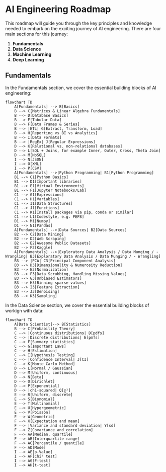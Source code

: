 # AI Engineering Roadmap

This roadmap will guide you through the key principles and knowledge needed to embark on the exciting journey of AI engineering.
There are four main sections for this journey:

1. **Fundamentals**
2. **Data Science**
3. **Machine Learning**
4. **Deep Learning**

## Fundamentals

In the Fundamentals section, we cover the essential building blocks of AI engineering:

```mermaid
flowchart TD
    A[Fundamentals] --> B[Basics]
    B --> C[Matrices & Linear Algebra Fundamentals]
    B --> D[Database Basics]
    B --> E[Tabular Data]
    B --> F[Data Frames & Series]
    B --> |ETL| G[Extract, Transform, Load]
    B --> H[Reporting vs BI vs Analytics]
    B --> I[Data Formats]
    B --> |RegEx| J[Regular Expressions]
    D --> K[Relational vs. non-relational databases]
    D --> L[SQL + Joins, for example Inner, Outer, Cross, Theta Join]
    D --> M[NoSQL]
    I --> N[JSON]
    I --> O[XML]
    I --> P[CSV]
    A[Fundamentals] -->|Python Programming| B1[Python Programming]
    B1 --> C1[Python Basics]
    B1 --> D1[Important libraries]
    B1 --> E1[Virtual Environments]
    B1 --> F1[Jupyter Notebooks/Lab]
    C1 --> G1[Expressions]
    C1 --> H1[Variables]
    C1 --> I1[Data Structures]
    C1 --> J1[Functions]
    C1 --> K1[Install packages via pip, conda or similar]
    C1 --> L1[Codestyle, e.g. PEP8]
    D1 --> M1[Numpy]
    D1 --> N1[Pandas]
    A[Fundamentals] -->|Data Sources| B2[Data Sources]
    B2 --> C2[Data Mining]
    B2 --> D2[Web Scraping]
    B2 --> E2[Awesome Public Datasets]
    B2 --> F2[Kaggle]
    A[Fundamentals] -->|Exploratory Data Analysis / Data Munging / - Wrangling| B3[Exploratory Data Analysis / Data Munging / - Wrangling]
    B3 --> |PCA| C3[Principal Component Analysis]
    B3 --> D3[Dimensionality & Numerosity Reduction]
    B3 --> E3[Normalization]
    B3 --> F3[Data Scrubbing, Handling Missing Values]
    B3 --> G3[Unbiased Estimators]
    B3 --> H3[Binning sparse values]
    B3 --> I3[Feature Extraction]
    B3 --> J3[Denoising]
    B3 --> K3[Sampling]
```

In the Data Science section, we cover the essential building blocks of workign with data:

```mermaid
flowchart TD
    A[Data Scientist]--> B[Statistics]
    B --> C[Probability Theory]
    C --> |Continuous distributions| D[pdfs]
    C --> |Discrete distributions| E[pmfs]
    C --> F[Summary statistics]
    C --> G[Important Laws]
    C --> H[Estimation]
    C --> I[Hypothesis Testing]
    C --> |Confidence Interval| J[CI]
    C --> K[Monte Carlo Method]
    D --> L[Normal / Gaussian]
    D --> M[Uniform, continuous]
    D --> N[Beta]
    D --> O[Dirichlet]
    D --> P[Exponential]
    D --> |chi-squared| Q[χ²]
    E --> R[Uniform, discrete]
    E --> S[Bionomial]
    E --> T[Multinomial]
    E --> U[Hypergeometric]
    E --> V[Poisson]
    E --> W[Geometric]
    F --> X[Expectation and mean]
    F --> |Variance and standard deviation| Y[sd]
    F --> Z[Covariance and correlation]
    F --> AA[Median, quartile]
    F --> AB[Interquartile range]
    F --> AC[Percentile / quantile]
    F --> AD[Mode]
    I --> AE[p-Value]
    I --> AF[Chi² test]
    I --> AG[F-test]
    I --> AH[t-test]
```